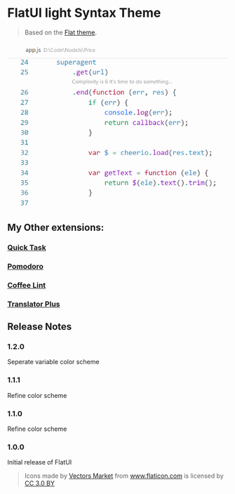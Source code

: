 # FlatUI light Syntax Theme

> Based on the [Flat theme](https://marketplace.visualstudio.com/items?itemName=gerane.Theme-Flat).

![Preview](preview.png)

## My Other extensions:

### [Quick Task](https://marketplace.visualstudio.com/items?itemName=lkytal.quicktask)
### [Pomodoro](https://marketplace.visualstudio.com/items?itemName=lkytal.pomodoro)
### [Coffee Lint](https://marketplace.visualstudio.com/items?itemName=lkytal.coffeelinter)
### [Translator Plus](https://marketplace.visualstudio.com/items?itemName=lkytal.translatorplus)

## Release Notes

### 1.2.0
Seperate variable color scheme

### 1.1.1
Refine color scheme

### 1.1.0
Refine color scheme

### 1.0.0
Initial release of FlatUI

> <div>Icons made by <a href="http://www.flaticon.com/authors/vectors-market" title="Vectors Market">Vectors Market</a> from <a href="http://www.flaticon.com" title="Flaticon">www.flaticon.com</a> is licensed by <a href="http://creativecommons.org/licenses/by/3.0/" title="Creative Commons BY 3.0" target="_blank">CC 3.0 BY</a></div>
